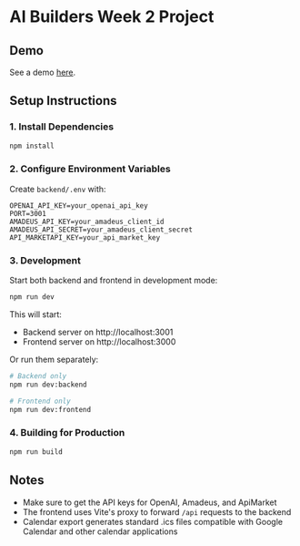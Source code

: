 # AI Builders Week 2 Project

## Demo

See a demo [here](https://www.loom.com/share/8bfe285416c44513a002c43a3f94d6dc?sid=fdc1f969-8c72-47a7-9d8b-9f9efba421ad).

## Setup Instructions

### 1. Install Dependencies

```bash
npm install
```

### 2. Configure Environment Variables

Create `backend/.env` with:

```
OPENAI_API_KEY=your_openai_api_key
PORT=3001
AMADEUS_API_KEY=your_amadeus_client_id
AMADEUS_API_SECRET=your_amadeus_client_secret
API_MARKETAPI_KEY=your_api_market_key
```

### 3. Development

Start both backend and frontend in development mode:

```bash
npm run dev
```

This will start:
- Backend server on http://localhost:3001
- Frontend server on http://localhost:3000

Or run them separately:

```bash
# Backend only
npm run dev:backend

# Frontend only
npm run dev:frontend
```

### 4. Building for Production

```bash
npm run build
```

## Notes

- Make sure to get the API keys for OpenAI, Amadeus, and ApiMarket
- The frontend uses Vite's proxy to forward `/api` requests to the backend
- Calendar export generates standard .ics files compatible with Google Calendar and other calendar applications
